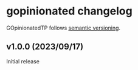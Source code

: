 # gopinionated changelog

GOpinionatedTP follows [semantic versioning](https://semver.org).

## v1.0.0 (2023/09/17)

Initial release
